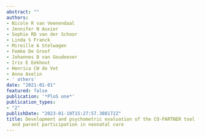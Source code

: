 ```yaml
---
abstract: ""
authors:
- Nicole R van Veenendaal
- Jennifer N Auxier
- Sophie RD van der Schoor
- Linda S Franck
- Mireille A Stelwagen
- Femke De Groof
- Johannes B van Goudoever
- Iris E Eekhout
- Henrica CW de Vet
- Anna Axelin
- ' others'
date: "2021-01-01"
featured: false
publication: '*PloS one*'
publication_types:
- "2"
publishDate: "2023-01-10T15:27:57.388172Z"
title: Development and psychometric evaluation of the CO-PARTNER tool for collaboration
  and parent participation in neonatal care
---
```


